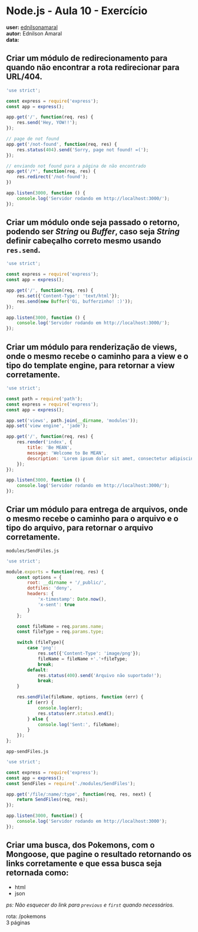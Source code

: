 # Node.js - Aula 10 - Exercício  
**user:** [ednilsonamaral](https://github.com/ednilsonamaral)  
**autor:** Ednilson Amaral  
**data:**


## Criar um módulo de redirecionamento para quando não encontrar a rota redirecionar para URL/404.

```js
'use strict';

const express = require('express');
const app = express();

app.get('/', function(req, res) {
    res.send('Hey, YOW!!');
});

// page de not found
app.get('/not-found', function(req, res) {
    res.status(404).send('Sorry, page not found! =(');
});

// enviando not found para a página de não encontrado
app.get('/*', function(req, res) {
    res.redirect('/not-found');
})

app.listen(3000, function () {
    console.log('Servidor rodando em http://localhost:3000/');
});
```


## Criar um módulo onde seja passado o retorno, podendo ser *String* ou *Buffer*, caso seja *String* definir cabeçalho correto mesmo usando `res.send`.

```js
'use strict';

const express = require('express');
const app = express();

app.get('/', function(req, res) {
    res.set({'Content-Type': 'text/html'});
    res.send(new Buffer('Oi, bufferzinho! :)'));
});

app.listen(3000, function () {
    console.log('Servidor rodando em http://localhost:3000/');
});
```


## Criar um módulo para renderização de views, onde o mesmo recebe o caminho para a view e o tipo do template engine, para retornar a view corretamente.

```js
'use strict';

const path = require('path');
const express = require('express');
const app = express();

app.set('views', path.join(__dirname, 'modules'));
app.set('view engine', 'jade');

app.get('/', function(req, res) {
    res.render('index', {
        title: 'Be MEAN',
        message: 'Welcome to Be MEAN',
        description: 'Lorem ipsum dolor sit amet, consectetur adipiscing elit, sed do eiusmod tempor incididunt ut labore et dolore magna aliqua. Ut enim ad minim veniam, quis nostrud exercitation ullamco laboris nisi ut aliquip ex ea commodo consequat. Duis aute irure dolor in reprehenderit in voluptate velit esse cillum dolore eu fugiat nulla pariatur. Excepteur sint occaecat cupidatat non proident, sunt in culpa qui officia deserunt mollit anim id est laborum.'
    });
});

app.listen(3000, function () {
    console.log('Servidor rodando em http://localhost:3000/');
});
```


## Criar um módulo para entrega de arquivos, onde o mesmo recebe o caminho para o arquivo e o tipo do arquivo, para retornar o arquivo corretamente.

`modules/SendFiles.js`
```js
'use strict';

module.exports = function(req, res) {
    const options = {
        root: __dirname + '/_public/',
        dotfiles: 'deny',
        headers: {
            'x-timestamp': Date.now(),
            'x-sent': true
        }
    };

    const fileName = req.params.name;
    const fileType = req.params.type;

    switch (fileType){
        case 'png':
            res.set({'Content-Type': 'image/png'});
            fileName = fileName +'.'+fileType;
            break;
        default:
            res.status(400).send('Arquivo não suportado!');
            break;
    }

    res.sendFile(fileName, options, function (err) {
        if (err) {
            console.log(err);
            res.status(err.status).end();
        } else {
            console.log('Sent:', fileName);
        }
    });
};
```


`app-sendFiles.js`
```js
'use strict';

const express = require('express');
const app = express();
const SendFiles = require('./modules/SendFiles');

app.get('/file/:name/:type', function(req, res, next) {
    return SendFiles(req, res);
});

app.listen(3000, function() {
    console.log('Servidor rodando em http://localhost:3000');
});
```


## Criar uma busca, dos Pokemons, com o Mongoose, que pagine o resultado retornando os links corretamente e que essa busca seja retornada como:  

* html  
* json  

*ps: Não esquecer do link para `previous` e `first` quando necessários.*  

rota: /pokemons  
3 páginas
